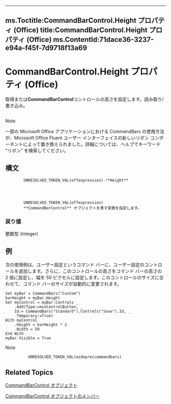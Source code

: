 

---
ms.Toctitle:CommandBarControl.Height プロパティ (Office)
title:CommandBarControl.Height プロパティ (Office)
ms.ContentId:71dace36-3237-e94a-f45f-7d9718f13a69
---
# CommandBarControl.Height プロパティ (Office)




取得または**CommandBarControl**コントロールの高さを設定します。読み取り/書き込み。

## 

>[!NOTE]
>一部の Microsoft Office アプリケーションにおける CommandBars の使用方法が、Microsoft Office Fluent ユーザー インターフェイスの新しいリボン コンポーネントによって置き換えられました。詳細については、ヘルプでキーワード "リボン" を検索してください。





## 構文

            UNRESOLVED_TOKEN_VAL(offexpression).**Height**




            UNRESOLVED_TOKEN_VAL(offexpression)
            **CommandBarControl** オブジェクトを表す変数を指定します。

### 戻り値
整数型 (Integer)





## 例
次の使用例は、ユーザー設定というコマンド バーに、ユーザー設定のコントロールを追加します。さらに、このコントロールの高さをコマンド バーの高さの 2 倍に設定し、幅を 50 ピクセルに設定します。このコントロールのサイズに合わせて、コマンド バーのサイズが自動的に変更されます。

```vba
Set myBar = CommandBars("Custom") 
barHeight = myBar.Height 
Set myControl = myBar.Controls _ 
    .Add(Type:=msoControlButton, _ 
    Id:= CommandBars("Standard").Controls("Save").Id, _ 
     Temporary:=True) 
With myControl 
    .Height = barHeight * 2 
    .Width = 50 
End With 
myBar.Visible = True
```




>[!NOTE]
>
              UNRESOLVED_TOKEN_VAL(osdepreccommandbars)
            





## Related Topics

[CommandBarControl オブジェクト](b104ec00-beeb-a927-4b7b-108f4e3164f5.md)

[CommandBarControl オブジェクトのメンバー](1d2360e4-7511-a3a4-9959-2f7c8282bf99.md)




